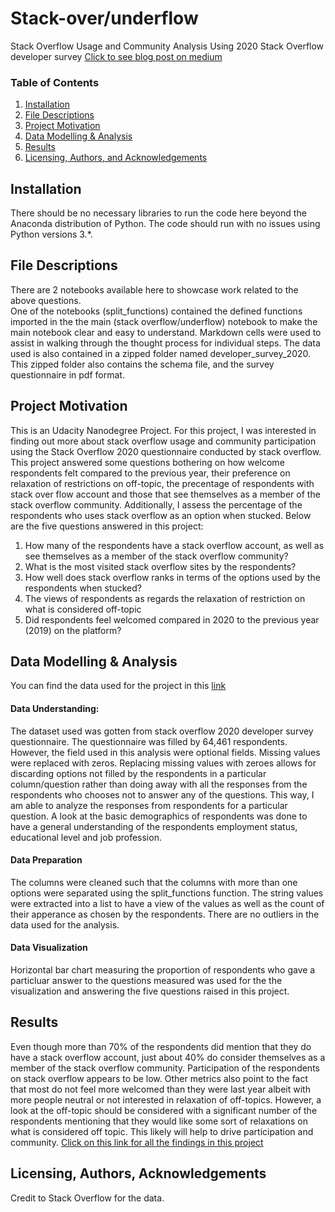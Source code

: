 
# Stack-over/underflow
Stack Overflow Usage and Community Analysis Using 2020 Stack Overflow developer survey 
[Click to see blog post on medium](https://gpsalm.medium.com/stack-over-under-flow-572e46f2be53) 


### Table of Contents

1. [Installation](#installation)
2. [File Descriptions](#files)
3. [Project Motivation](#motivation)
4. [Data Modelling & Analysis](#modelling&analysis)
5. [Results](#results)
6. [Licensing, Authors, and Acknowledgements](#licensing)


## Installation <a name="installation"></a>

There should be no necessary libraries to run the code here beyond the Anaconda distribution of Python.  The code should run with no issues using Python versions 3.*.


## File Descriptions <a name="files"></a>

There are 2 notebooks available here to showcase work related to the above questions.  
One of the notebooks (split_functions) contained the defined functions imported in the the main (stack overflow/underflow) notebook to make the main notebook clear and easy to understand. Markdown cells were used to assist in walking through the thought process for individual steps.
The data used is also contained in a zipped folder named developer_survey_2020. This zipped folder also contains the schema file, and the survey questionnaire in pdf format.


## Project Motivation <a name="motivation"></a>
This is an Udacity Nanodegree Project. For this project, I was interested in finding out more about stack overflow usage and community participation using the Stack Overflow 2020 questionnaire conducted by stack overflow. This project answered some questions bothering on how welcome respondents felt compared to the previous year, their preference on relaxation of restrictions on off-topic, the precentage of respondents with stack over flow account and those that see themselves as a member of the stack overflow community.
Additionally, I assess the percentage of the respondents who uses stack overflow as an option when stucked. Below are the five questions answered in this project:

1. 	How many of the respondents have a stack overflow account, as well as see themselves as a member of the stack overflow community?
2.	What is the most visited stack overflow sites by the respondents?
3.	How well does stack overflow ranks in terms of the options used by the respondents when stucked?
4.	The views of respondents as regards the relaxation of restriction on what is considered off-topic
5.	Did respondents feel welcomed compared in 2020 to the previous year (2019) on the platform?

## Data Modelling & Analysis <a name = "modelling&analysis"></a>
You can find the data used for the project in this [link](https://insights.stackoverflow.com/survey)
#### Data Understanding:
The dataset used was gotten from stack overflow 2020 developer survey questionnaire.
The questionnaire was filled by 64,461 respondents. However, the field used in this analysis were optional fields. Missing values were replaced with zeros. Replacing missing values with zeroes allows for discarding options not filled by the respondents in a particular column/question rather than doing away with all the responses from the respondents who chooses not to answer any of the questions. This way, I am able to analyze the responses from respondents for a particular question.
A look at the basic demographics of respondents was done to have a general understanding of the respondents employment status, educational level and job profession.

#### Data Preparation
The columns were cleaned such that the columns with more than one options were separated using the split_functions function. The string values were extracted into a list to have a view of the values as well as the count of their apperance as chosen by the respondents. There are no outliers in the data used for the analysis.

#### Data Visualization
Horizontal bar chart measuring the proportion of respondents who gave a particluar answer to the questions measured was used for the the visualization and answering the five questions raised in this project.


## Results<a name="results"></a>
Even though more than 70% of the respondents did mention that they do have a stack overflow account, just about 40% do consider themselves as a member of the stack overflow community. Participation of the respondents on stack overflow appears to be low. Other metrics also point to the fact that most do not feel more welcomed than they were last year albeit with more people neutral or not interested in relaxation of off-topics. However, a look at the off-topic should be considered with a significant number of the respondents mentioning that they would like some sort of relaxations on what is considered off topic. This likely will help to drive participation and community.
[Click on this link for all the findings in this project](https://gpsalm.medium.com/stack-over-under-flow-572e46f2be53) 


## Licensing, Authors, Acknowledgements<a name="licensing"></a>

Credit to Stack Overflow for the data.

